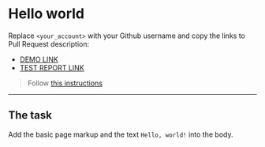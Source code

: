 # Hello world
Replace `<your_account>` with your Github username and copy the links to Pull Request description:
- [DEMO LINK](https://VinnieJ-2k20.github.io/layout_hello-world/)
- [TEST REPORT LINK](https://VinnieJ-2k20.github.io/layout_hello-world/report/html_report/)

> Follow [this instructions](https://github.com/mate-academy/layout_task-guideline#how-to-solve-the-layout-tasks-on-github)
___

## The task
Add the basic page markup and the text `Hello, world!` into the body.
